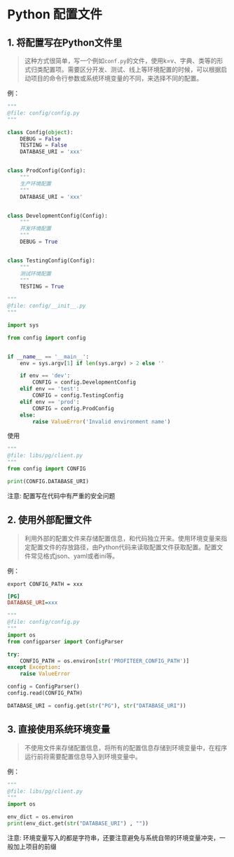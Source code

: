 # Python 配置文件

## 1. 将配置写在Python文件里
> 这种方式很简单，写一个例如`conf.py`的文件，使用k=v、字典、类等的形式归类配置项。需要区分开发、测试、线上等环境配置的时候，可以根据启动项目的命令行参数或系统环境变量的不同，来选择不同的配置。

例：
```python
""" 
@file: config/config.py 
"""

class Config(object):
    DEBUG = False
    TESTING = False
    DATABASE_URI = 'xxx'


class ProdConfig(Config):
    """
    生产环境配置
    """
    DATABASE_URI = 'xxx'


class DevelopmentConfig(Config):
    """
    开发环境配置
    """
    DEBUG = True


class TestingConfig(Config):
    """
    测试环境配置
    """
    TESTING = True
```
```python
""" 
@file: config/__init__.py
"""

import sys

from config import config


if __name__ == '__main__':
    env = sys.argv[1] if len(sys.argv) > 2 else ''

    if env == 'dev':
        CONFIG = config.DevelopmentConfig
    elif env == 'test':
        CONFIG = config.TestingConfig
    elif env == 'prod':
        CONFIG = config.ProdConfig
    else:
        raise ValueError('Invalid environment name')
```

使用
```python
""" 
@file: libs/pg/client.py
"""
from config import CONFIG

print(CONFIG.DATABASE_URI)
```

注意: 配置写在代码中有严重的安全问题


## 2. 使用外部配置文件
> 利用外部的配置文件来存储配置信息，和代码独立开来。使用环境变量来指定配置文件的存放路径，由Python代码来读取配置文件获取配置。配置文件常见格式json、yaml或者ini等。

例：
```shell script
export CONFIG_PATH = xxx
```
```ini
[PG]
DATABASE_URI=xxx
```
```python
""" 
@file: config/config.py
"""
import os
from configparser import ConfigParser

try:
    CONFIG_PATH = os.environ[str('PROFITEER_CONFIG_PATH')]
except Exception:
    raise ValueError

config = ConfigParser()
config.read(CONFIG_PATH)

DATABASE_URI = config.get(str("PG"), str("DATABASE_URI"))
```


## 3. 直接使用系统环境变量
> 不使用文件来存储配置信息，将所有的配置信息存储到环境变量中，在程序运行前将需要配置信息导入到环境变量中。

例：
```python
""" 
@file: libs/pg/client.py
"""
import os

env_dict = os.environ
print(env_dict.get(str("DATABASE_URI") , ""))
```

注意: 环境变量写入的都是字符串，还要注意避免与系统自带的环境变量冲突，一般加上项目的前缀
